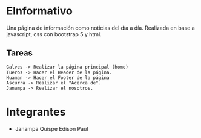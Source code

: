 # EInformativo
Una página de información como noticias del día a día.
Realizada en base a javascript, css con bootstrap 5 y html.

## Tareas
 ```
Galves -> Realizar la página principal (home)
Tueros -> Hacer el Header de la página.
Huaman -> Hacer el Footer de la página
Ascurra -> Realizar el "Acerca de".
Janampa -> Realizar el nosotros.
  ```
# Integrantes
- Janampa Quispe Edison Paul

